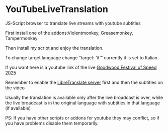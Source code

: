 # YouTubeLiveTranslation
JS-Script browser to translate live streams with youtube subtitles 

First install one of the addons:Violentmonkey, Greasemonkey, Tampermonkey

Then install my script and enjoy the translation.

To change target language change “target: 'it'” currently it is set to Italian.

If you want here is a youtube link of the live [Goodwood Festival of Speed 2025](https://www.youtube.com/watch?v=GnRHgwn5F8k)

Remember to enable the [LibreTranslate server](https://hub.docker.com/r/libretranslate/libretranslate) first and then the subtitles on the video

Usually the translation is available only after the live broadcast is over, while the live broadcast is in the original language with subtitles in that language (if available)

PS: If you have other scripts or addons for youtube they may conflict, so if you have problems disable them temporarily.


